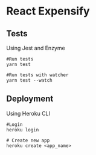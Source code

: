 # React Expensify
## Tests
Using Jest and Enzyme

```
#Run tests
yarn test

#Run tests with watcher
yarn test --watch
```

## Deployment

Using Heroku CLI

```
#Login
heroku login

# Create new app
heroku create <app_name>
```


